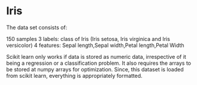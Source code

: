# Iris
The data set consists of:

150 samples
3 labels: class of Iris (Iris setosa, Iris virginica and Iris versicolor)
4 features: Sepal length,Sepal width,Petal length,Petal Width 

Scikit learn only works if data is stored as numeric data, irrespective of it being a regression or a classification problem.
It also requires the arrays to be stored at numpy arrays for optimization. 
Since, this dataset is loaded from scikit learn, everything is appropriately formatted.
